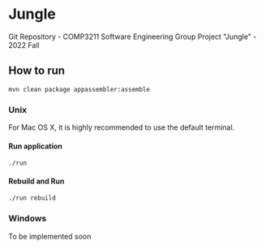 # Jungle

Git Repository - COMP3211 Software Engineering Group Project "Jungle" - 2022 Fall

## How to run

```shell
mvn clean package appassembler:assemble
```

### Unix

For Mac OS X, it is highly recommended to use the default terminal.

#### Run application

```shell
./run
```

#### Rebuild and Run

```shell
./run rebuild
```

### Windows

To be implemented soon

